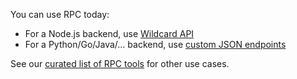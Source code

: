 You can use RPC today:
- For a Node.js backend, use [Wildcard API](https://github.com/reframejs/wildcard-api#readme)
- For a Python/Go/Java/... backend, use [custom JSON endpoints](/docs/blog/rest-rpc.md#custom-json-endpoints)

See our [curated list of RPC tools](/docs/tools.md) for other use cases.
